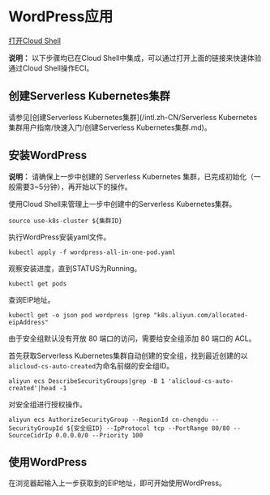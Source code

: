 # WordPress应用

[打开Cloud Shell](https://shell.aliyun.com/?action=git_open&git_repo=https://code.aliyun.com/qinglin.dql/eci-wordpress.git&tutorial=tutorial-zh.md)

**说明：** 以下步骤均已在Cloud Shell中集成，可以通过打开上面的链接来快速体验通过Cloud Shell操作ECI。

## 创建Serverless Kubernetes集群

请参见[创建Serverless Kubernetes集群](/intl.zh-CN/Serverless Kubernetes集群用户指南/快速入门/创建Serverless Kubernetes集群.md)。

## 安装WordPress

**说明：** 请确保上一步中创建的 Serverless Kubernetes 集群，已完成初始化（一般需要3~5分钟），再开始以下的操作。

使用Cloud Shell来管理上一步中创建中的Serverless Kubernetes集群。

```
source use-k8s-cluster ${集群ID}
```

执行WordPress安装yaml文件。

```
kubectl apply -f wordpress-all-in-one-pod.yaml
```

观察安装进度，直到STATUS为Running。

```
kubectl get pods
```

查询EIP地址。

```
kubectl get -o json pod wordpress |grep "k8s.aliyun.com/allocated-eipAddress"
```

由于安全组默认没有开放 80 端口的访问，需要给安全组添加 80 端口的 ACL。

首先获取Serverless Kubernetes集群自动创建的安全组，找到最近创建的以`alicloud-cs-auto-created`为命名前缀的安全组ID。

```
aliyun ecs DescribeSecurityGroups|grep -B 1 'alicloud-cs-auto-created'|head -1
```

对安全组进行授权操作。

```
aliyun ecs AuthorizeSecurityGroup --RegionId cn-chengdu --SecurityGroupId ${安全组ID} --IpProtocol tcp --PortRange 80/80 --SourceCidrIp 0.0.0.0/0 --Priority 100
```

## 使用WordPress

在浏览器起输入上一步获取到的EIP地址，即可开始使用WordPress。

